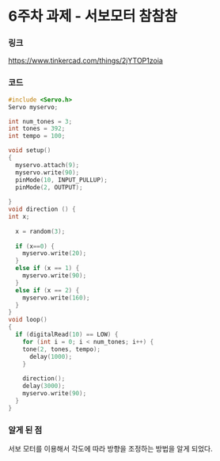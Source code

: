 # 6주차 과제 - 서보모터 참참참
### 링크
https://www.tinkercad.com/things/2jYTOP1zoia
### 코드
```c
#include <Servo.h>
Servo myservo;

int num_tones = 3;
int tones = 392;
int tempo = 100;

void setup()
{
  myservo.attach(9);
  myservo.write(90);
  pinMode(10, INPUT_PULLUP);
  pinMode(2, OUTPUT);
  
}
void direction () {
int x;
  
  x = random(3);
  
  if (x==0) {
    myservo.write(20);
  }
  else if (x == 1) {
    myservo.write(90);
  }
  else if (x == 2) {
  	myservo.write(160);
  }
}
void loop()
{
  if (digitalRead(10) == LOW) {
    for (int i = 0; i < num_tones; i++) {
    tone(2, tones, tempo);
      delay(1000);
    }
    
    direction();
    delay(3000);
    myservo.write(90);
  }
}
```

### 알게 된 점
서보 모터를 이용해서 각도에 따라 방향을 조정하는 방법을 알게 되었다.
